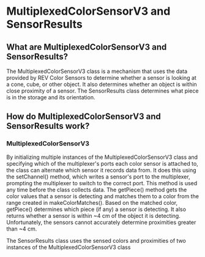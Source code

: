 # MultiplexedColorSensorV3 and SensorResults

## What are MultiplexedColorSensorV3 and SensorResults?

The MultiplexedColorSensorV3 class is a mechanism that uses the data provided by REV Color Sensors to determine whether a sensor is looking at a cone, cube, or other object. It also determines whether an object is within close proximity of a sensor. The SensorResults class determines what piece is in the storage and its orientation.

## How do MultiplexedColorSensorV3 and SensorResults work?

### MultiplexedColorSensorV3

By initializing multiple instances of the MultiplexedColorSensorV3 class and specifying which of the multiplexer's ports each color sensor is attached to, the class can alternate which sensor it records data from. It does this using the setChannel() method, which writes a sensor's port to the multiplexer, prompting the multiplexer to switch to the correct port. This method is used any time before the class collects data. The getPiece() method gets the color values that a sensor is detecting and matches them to a color from the range created in makeColorMatches(). Based on the matched color, getPiece() determines which piece (if any) a sensor is detecting. It also returns whether a sensor is within ~4 cm of the object it is detecting. Unfortunately, the sensors cannot accurately determine proximities greater than ~4 cm.

The SensorResults class uses the sensed colors and proximities of two instances of the MultiplexedColorSensorV3 class

